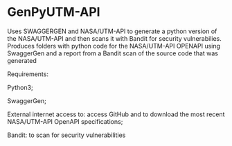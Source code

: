 # GenPyUTM-API
Uses SWAGGERGEN and NASA/UTM-API to generate a python version of the NASA/UTM-API and then scans it with Bandit for security vulnerabilies. 
Produces folders with python code for the NASA/UTM-API OPENAPI using SwaggerGen and a report from a Bandit scan of the source code that was generated

Requirements:

Python3;

SwaggerGen;

External internet access to: access GitHub and to download the most recent NASA/UTM-API OpenAPI specifications;

Bandit: to scan for security vulnerabilities

